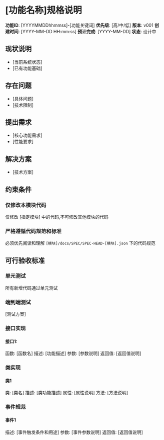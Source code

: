 # [功能名称]规格说明

**功能ID**: [YYYYMMDDhhmmss]-[功能关键词]
**优先级**: [高/中/低]
**版本**: v001
**创建时间**: [YYYY-MM-DD HH:mm:ss]
**预计完成**: [YYYY-MM-DD]
**状态**: 设计中

## 现状说明
- [当前系统状态]
- [已有功能基础]

## 存在问题
- [具体问题]
- [技术限制]

## 提出需求
- [核心功能需求]
- [性能要求]

## 解决方案
- [技术方案]

## 约束条件
### 仅修改本模块代码
仅修改 [指定模块] 中的代码,不可修改其他模块的代码

### 严格遵循代码规范和标准
必须优先阅读和理解 `[模块]/docs/SPEC/SPEC-HEAD-[模块].json` 下的代码规范

## 可行验收标准
### 单元测试
所有新增代码通过单元测试

### 端到端测试
[测试方案]

### 接口实现
#### 接口1:
函数: [函数名]
描述: [功能描述]
参数: [参数说明]
返回值: [返回值说明]

### 类实现
#### 类1
类: [类名]
描述: [类功能描述]
属性: [属性说明]
方法: [方法说明]

### 事件规范
#### 事件1
描述: [事件触发条件和用途]
参数: [事件参数说明]
返回值: [返回值说明]